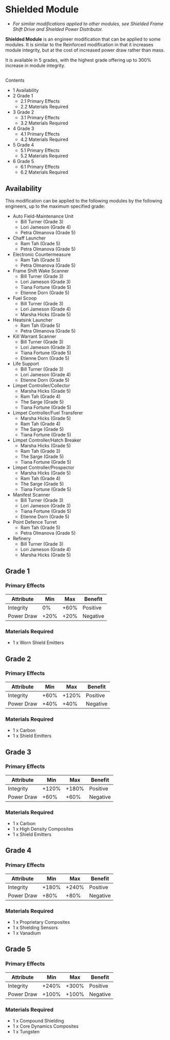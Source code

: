 # Shielded Module
- *For similar modifications applied to other modules, see Shielded Frame Shift Drive and Shielded Power Distributor.*

**Shielded Module** is an engineer modification that can be applied to some modules. It is similar to the Reinforced modification in that it increases module integrity, but at the cost of increased power draw rather than mass.

It is available in 5 grades, with the highest grade offering up to 300% increase in module integrity.

## 

Contents

- 1 Availability
- 2 Grade 1
    - 2.1 Primary Effects
    - 2.2 Materials Required
- 3 Grade 2
    - 3.1 Primary Effects
    - 3.2 Materials Required
- 4 Grade 3
    - 4.1 Primary Effects
    - 4.2 Materials Required
- 5 Grade 4
    - 5.1 Primary Effects
    - 5.2 Materials Required
- 6 Grade 5
    - 6.1 Primary Effects
    - 6.2 Materials Required

## Availability

This modification can be applied to the following modules by the following engineers, up to the maximum specified grade:

- Auto Field-Maintenance Unit
    - Bill Turner (Grade 3)
    - Lori Jameson (Grade 4)
    - Petra Olmanova (Grade 5)
- Chaff Launcher
    - Ram Tah (Grade 5)
    - Petra Olmanova (Grade 5)
- Electronic Countermeasure
    - Ram Tah (Grade 5)
    - Petra Olmanova (Grade 5)
- Frame Shift Wake Scanner
    - Bill Turner (Grade 3)
    - Lori Jameson (Grade 3)
    - Tiana Fortune (Grade 5)
    - Etienne Dorn (Grade 5)
- Fuel Scoop
    - Bill Turner (Grade 3)
    - Lori Jameson (Grade 4)
    - Marsha Hicks (Grade 5)
- Heatsink Launcher
    - Ram Tah (Grade 5)
    - Petra Olmanova (Grade 5)
- Kill Warrant Scanner
    - Bill Turner (Grade 3)
    - Lori Jameson (Grade 3)
    - Tiana Fortune (Grade 5)
    - Etienne Dorn (Grade 5)
- Life Support
    - Bill Turner (Grade 3)
    - Lori Jameson (Grade 4)
    - Etienne Dorn (Grade 5)
- Limpet Controller/Collector
    - Marsha Hicks (Grade 5)
    - Ram Tah (Grade 4)
    - The Sarge (Grade 5)
    - Tiana Fortune (Grade 5)
- Limpet Controller/Fuel Transferer
    - Marsha Hicks (Grade 5)
    - Ram Tah (Grade 4)
    - The Sarge (Grade 5)
    - Tiana Fortune (Grade 5)
- Limpet Controller/Hatch Breaker
    - Marsha Hicks (Grade 5)
    - Ram Tah (Grade 3)
    - The Sarge (Grade 5)
    - Tiana Fortune (Grade 5)
- Limpet Controller/Prospector
    - Marsha Hicks (Grade 5)
    - Ram Tah (Grade 4)
    - The Sarge (Grade 5)
    - Tiana Fortune (Grade 5)
- Manifest Scanner
    - Bill Turner (Grade 3)
    - Lori Jameson (Grade 3)
    - Tiana Fortune (Grade 5)
    - Etienne Dorn (Grade 5)
- Point Defence Turret
    - Ram Tah (Grade 5)
    - Petra Olmanova (Grade 5)
- Refinery
    - Bill Turner (Grade 3)
    - Lori Jameson (Grade 4)
    - Marsha Hicks (Grade 5)

## Grade 1

### Primary Effects

| Attribute | Min | Max | Benefit |
| --- | --- | --- | --- |
| Integrity | 0% | +60% | Positive |
| Power Draw | +20% | +20% | Negative |

### Materials Required

- 1 x Worn Shield Emitters

## Grade 2

### Primary Effects

| Attribute | Min | Max | Benefit |
| --- | --- | --- | --- |
| Integrity | +60% | +120% | Positive |
| Power Draw | +40% | +40% | Negative |

### Materials Required

- 1 x Carbon
- 1 x Shield Emitters

## Grade 3

### Primary Effects

| Attribute | Min | Max | Benefit |
| --- | --- | --- | --- |
| Integrity | +120% | +180% | Positive |
| Power Draw | +60% | +60% | Negative |

### Materials Required

- 1 x Carbon
- 1 x High Density Composites
- 1 x Shield Emitters

## Grade 4

### Primary Effects

| Attribute | Min | Max | Benefit |
| --- | --- | --- | --- |
| Integrity | +180% | +240% | Positive |
| Power Draw | +80% | +80% | Negative |

### Materials Required

- 1 x Proprietary Composites
- 1 x Shielding Sensors
- 1 x Vanadium

## Grade 5

### Primary Effects

| Attribute | Min | Max | Benefit |
| --- | --- | --- | --- |
| Integrity | +240% | +300% | Positive |
| Power Draw | +100% | +100% | Negative |

### Materials Required

- 1 x Compound Shielding
- 1 x Core Dynamics Composites
- 1 x Tungsten